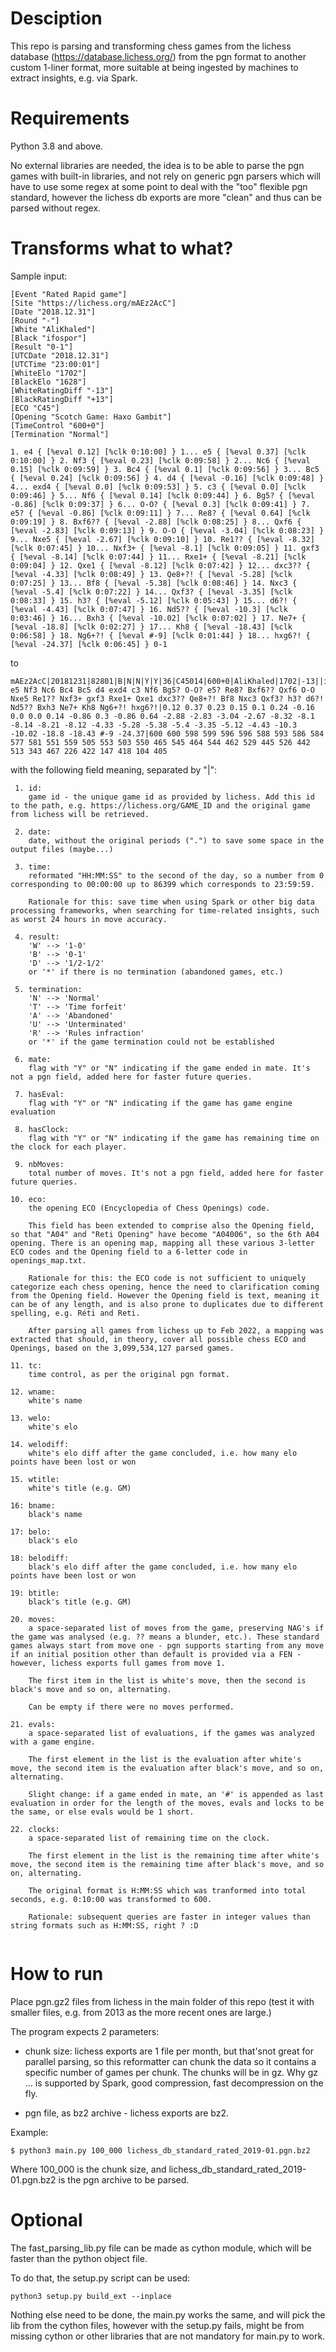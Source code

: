 # Desciption

This repo is parsing and transforming chess games from the lichess database (https://database.lichess.org/) from the pgn format to another custom 1-liner format, more suitable at being ingested by machines to extract insights, e.g. via Spark.

# Requirements

Python 3.8 and above.

No external libraries are needed, the idea is to be able to parse the pgn games with built-in libraries, and not rely on generic pgn parsers which will have to use some regex at some point to deal with the "too" flexible pgn standard, however the lichess db exports are more "clean" and thus can be parsed without regex.

# Transforms what to what?

Sample input:

```
[Event "Rated Rapid game"]
[Site "https://lichess.org/mAEz2AcC"]
[Date "2018.12.31"]
[Round "-"]
[White "AliKhaled"]
[Black "ifospor"]
[Result "0-1"]
[UTCDate "2018.12.31"]
[UTCTime "23:00:01"]
[WhiteElo "1702"]
[BlackElo "1628"]
[WhiteRatingDiff "-13"]
[BlackRatingDiff "+13"]
[ECO "C45"]
[Opening "Scotch Game: Haxo Gambit"]
[TimeControl "600+0"]
[Termination "Normal"]

1. e4 { [%eval 0.12] [%clk 0:10:00] } 1... e5 { [%eval 0.37] [%clk 0:10:00] } 2. Nf3 { [%eval 0.23] [%clk 0:09:58] } 2... Nc6 { [%eval 0.15] [%clk 0:09:59] } 3. Bc4 { [%eval 0.1] [%clk 0:09:56] } 3... Bc5 { [%eval 0.24] [%clk 0:09:56] } 4. d4 { [%eval -0.16] [%clk 0:09:48] } 4... exd4 { [%eval 0.0] [%clk 0:09:53] } 5. c3 { [%eval 0.0] [%clk 0:09:46] } 5... Nf6 { [%eval 0.14] [%clk 0:09:44] } 6. Bg5? { [%eval -0.86] [%clk 0:09:37] } 6... O-O? { [%eval 0.3] [%clk 0:09:41] } 7. e5? { [%eval -0.86] [%clk 0:09:11] } 7... Re8? { [%eval 0.64] [%clk 0:09:19] } 8. Bxf6?? { [%eval -2.88] [%clk 0:08:25] } 8... Qxf6 { [%eval -2.83] [%clk 0:09:13] } 9. O-O { [%eval -3.04] [%clk 0:08:23] } 9... Nxe5 { [%eval -2.67] [%clk 0:09:10] } 10. Re1?? { [%eval -8.32] [%clk 0:07:45] } 10... Nxf3+ { [%eval -8.1] [%clk 0:09:05] } 11. gxf3 { [%eval -8.14] [%clk 0:07:44] } 11... Rxe1+ { [%eval -8.21] [%clk 0:09:04] } 12. Qxe1 { [%eval -8.12] [%clk 0:07:42] } 12... dxc3?? { [%eval -4.33] [%clk 0:08:49] } 13. Qe8+?! { [%eval -5.28] [%clk 0:07:25] } 13... Bf8 { [%eval -5.38] [%clk 0:08:46] } 14. Nxc3 { [%eval -5.4] [%clk 0:07:22] } 14... Qxf3? { [%eval -3.35] [%clk 0:08:33] } 15. h3? { [%eval -5.12] [%clk 0:05:43] } 15... d6?! { [%eval -4.43] [%clk 0:07:47] } 16. Nd5?? { [%eval -10.3] [%clk 0:03:46] } 16... Bxh3 { [%eval -10.02] [%clk 0:07:02] } 17. Ne7+ { [%eval -18.8] [%clk 0:02:27] } 17... Kh8 { [%eval -18.43] [%clk 0:06:58] } 18. Ng6+?! { [%eval #-9] [%clk 0:01:44] } 18... hxg6?! { [%eval -24.37] [%clk 0:06:45] } 0-1
```

to

```
mAEz2AcC|20181231|82801|B|N|N|Y|Y|36|C45014|600+0|AliKhaled|1702|-13||ifospor|1628|+13||e4 e5 Nf3 Nc6 Bc4 Bc5 d4 exd4 c3 Nf6 Bg5? O-O? e5? Re8? Bxf6?? Qxf6 O-O Nxe5 Re1?? Nxf3+ gxf3 Rxe1+ Qxe1 dxc3?? Qe8+?! Bf8 Nxc3 Qxf3? h3? d6?! Nd5?? Bxh3 Ne7+ Kh8 Ng6+?! hxg6?!|0.12 0.37 0.23 0.15 0.1 0.24 -0.16 0.0 0.0 0.14 -0.86 0.3 -0.86 0.64 -2.88 -2.83 -3.04 -2.67 -8.32 -8.1 -8.14 -8.21 -8.12 -4.33 -5.28 -5.38 -5.4 -3.35 -5.12 -4.43 -10.3 -10.02 -18.8 -18.43 #-9 -24.37|600 600 598 599 596 596 588 593 586 584 577 581 551 559 505 553 503 550 465 545 464 544 462 529 445 526 442 513 343 467 226 422 147 418 104 405
```

with the following field meaning, separated by "|":
```
 1. id: 
    game id - the unique game id as provided by lichess. Add this id to the path, e.g. https://lichess.org/GAME_ID and the original game from lichess will be retrieved.

 2. date: 
    date, without the original periods (".") to save some space in the output files (maybe...)

 3. time: 
    reformated "HH:MM:SS" to the second of the day, so a number from 0 corresponding to 00:00:00 up to 86399 which corresponds to 23:59:59. 
    
    Rationale for this: save time when using Spark or other big data processing frameworks, when searching for time-related insights, such as worst 24 hours in move accuracy.

 4. result: 
    'W' --> '1-0'
    'B' --> '0-1'
    'D' --> '1/2-1/2'
    or '*' if there is no termination (abandoned games, etc.)
 
 5. termination: 
    'N' --> 'Normal'
    'T' --> 'Time forfeit'
    'A' --> 'Abandoned'
    'U' --> 'Unterminated'
    'R' --> 'Rules infraction'
    or '*' if the game termination could not be established

 6. mate: 
    flag with "Y" or "N" indicating if the game ended in mate. It's not a pgn field, added here for faster future queries.

 7. hasEval:
    flag with "Y" or "N" indicating if the game has game engine evaluation

 8. hasClock:
    flag with "Y" or "N" indicating if the game has remaining time on the clock for each player.

 9. nbMoves:
    total number of moves. It's not a pgn field, added here for faster future queries.

10. eco:
    the opening ECO (Encyclopedia of Chess Openings) code. 
    
    This field has been extended to comprise also the Opening field, so that "A04" and "Reti Opening" have become "A04006", so the 6th A04 opening. There is an opening map, mapping all these various 3-letter ECO codes and the Opening field to a 6-letter code in openings_map.txt. 

    Rationale for this: the ECO code is not sufficient to uniquely categorize each chess opening, hence the need to clarification coming from the Opening field. However the Opening field is text, meaning it can be of any length, and is also prone to duplicates due to different spelling, e.g. Réti and Reti.

    After parsing all games from lichess up to Feb 2022, a mapping was extracted that should, in theory, cover all possible chess ECO and Openings, based on the 3,099,534,127 parsed games.

11. tc: 
    time control, as per the original pgn format.

12. wname:
    white's name

13. welo:
    white's elo

14. welodiff:
    white's elo diff after the game concluded, i.e. how many elo points have been lost or won

15. wtitle:
    white's title (e.g. GM)

16: bname:
    black's name

17: belo:
    black's elo

18: belodiff:
    black's elo diff after the game concluded, i.e. how many elo points have been lost or won

19: btitle:
    black's title (e.g. GM)

20. moves: 
    a space-separated list of moves from the game, preserving NAG's if the game was analysed (e.g. ?? means a blunder, etc.). These standard games always start from move one - pgn supports starting from any move if an initial position other than default is provided via a FEN - however, lichess exports full games from move 1.

    The first item in the list is white's move, then the second is black's move and so on, alternating.

    Can be empty if there were no moves performed.

21. evals: 
    a space-separated list of evaluations, if the games was analyzed with a game engine.

    The first element in the list is the evaluation after white's move, the second item is the evaluation after black's move, and so on, alternating.

    Slight change: if a game ended in mate, an '#' is appended as last evaluation in order for the length of the moves, evals and locks to be the same, or else evals would be 1 short.

22. clocks:
    a space-separated list of remaining time on the clock.

    The first element in the list is the remaining time after white's move, the second item is the remaining time after black's move, and so on, alternating.

    The original format is H:MM:SS which was tranformed into total seconds, e.g. 0:10:00 was transformed to 600.

    Rationale: subsequent queries are faster in integer values than string formats such as H:MM:SS, right ? :D
    
```

# How to run

Place pgn.gz2 files from lichess in the main folder of this repo (test it with smaller files, e.g. from 2013 as the more recent ones are large.)

The program expects 2 parameters:

- chunk size: lichess exports are 1 file per month, but that'snot great for parallel parsing, so this reformatter can chunk the data so it contains a specific number of games per chunk. The chunks will be in gz. Why gz ... is supported by Spark, good compression, fast decompression on the fly.

- pgn file, as bz2 archive - lichess exports are bz2.

Example:
```
$ python3 main.py 100_000 lichess_db_standard_rated_2019-01.pgn.bz2
```

Where 100_000 is the chunk size, and lichess_db_standard_rated_2019-01.pgn.bz2 is the pgn archive to be parsed.

# Optional

The fast_parsing_lib.py file can be made as cython module, which will be faster than the python object file.

To do that, the setup.py script can be used:

```
python3 setup.py build_ext --inplace
```

Nothing else need to be done, the main.py works the same, and will pick the lib from the cython files, however with the setup.py fails, might be from missing cython or other libraries that are not mandatory for main.py to work.
